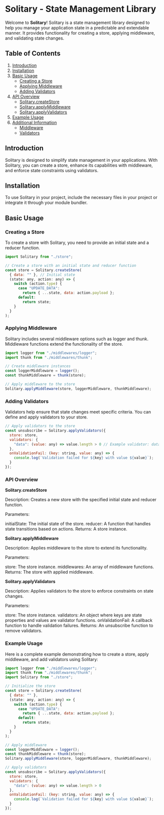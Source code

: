 # Solitary - State Management Library

Welcome to **Solitary**! Solitary is a state management library designed to help you manage your application state in a predictable and extendable manner. It provides functionality for creating a store, applying middleware, and validating state changes.

## Table of Contents

1. [Introduction](#introduction)
2. [Installation](#installation)
3. [Basic Usage](#basic-usage)
    - [Creating a Store](#creating-a-store)
    - [Applying Middleware](#applying-middleware)
    - [Adding Validators](#adding-validators)
4. [API Overview](#api-overview)
    - [Solitary.createStore](#solitarycreatestore)
    - [Solitary.applyMiddleware](#solitaryapplymiddleware)
    - [Solitary.applyValidators](#solitaryapplyvalidators)
5. [Example Usage](#example-usage)
6. [Additional Information](#additional-information)
    - [Middleware](#middleware)
    - [Validators](#validators)

## Introduction

Solitary is designed to simplify state management in your applications. With Solitary, you can create a store, enhance its capabilities with middleware, and enforce state constraints using validators.

## Installation

To use Solitary in your project, include the necessary files in your project or integrate it through your module bundler.

## Basic Usage

### Creating a Store

To create a store with Solitary, you need to provide an initial state and a reducer function.

```javascript
import Solitary from "./store";

// Create a store with an initial state and reducer function
const store = Solitary.createStore(
  { data: "" }, // Initial state
  (state: any, action: any) => {
    switch (action.type) {
      case "UPDATE_DATA":
        return { ...state, data: action.payload };
      default:
        return state;
    }
  }
);
```

### Applying Middleware

Solitary includes several middleware options such as logger and thunk. Middleware functions extend the functionality of the store.

```javascript
import logger from "./middlewares/logger";
import thunk from "./middlewares/thunk";

// Create middleware instances
const loggerMiddleware = logger();
const thunkMiddleware = thunk(store);

// Apply middleware to the store
Solitary.applyMiddleware(store, loggerMiddleware, thunkMiddleware);
```

### Adding Validators
Validators help ensure that state changes meet specific criteria. You can define and apply validators to your store.

```javascript
// Apply validators to the store
const unsubscribe = Solitary.applyValidators({
  store: store,
  validators: {
    "data": (value: any) => value.length > 0 // Example validator: data must not be empty
  },
  onValidationFail: (key: string, value: any) => {
    console.log(`Validation failed for ${key} with value ${value}`);
  }
});
```

### API Overview
**Solitary.createStore**

Description: Creates a new store with the specified initial state and reducer function.

Parameters:

initialState: The initial state of the store.
reducer: A function that handles state transitions based on actions.
Returns: A store instance.

**Solitary.applyMiddleware**

Description: Applies middleware to the store to extend its functionality.

Parameters:

store: The store instance.
middlewares: An array of middleware functions.
Returns: The store with applied middleware.

**Solitary.applyValidators**

Description: Applies validators to the store to enforce constraints on state changes.

Parameters:

store: The store instance.
validators: An object where keys are state properties and values are validator functions.
onValidationFail: A callback function to handle validation failures.
Returns: An unsubscribe function to remove validators.

### Example Usage
Here is a complete example demonstrating how to create a store, apply middleware, and add validators using Solitary:

```javascript
import logger from "./middlewares/logger";
import thunk from "./middlewares/thunk";
import Solitary from "./store";

// Initialize the store
const store = Solitary.createStore(
  { data: "" },
  (state: any, action: any) => {
    switch (action.type) {
      case "UPDATE_DATA":
        return { ...state, data: action.payload };
      default:
        return state;
    }
  }
);

// Apply middleware
const loggerMiddleware = logger();
const thunkMiddleware = thunk(store);
Solitary.applyMiddleware(store, loggerMiddleware, thunkMiddleware);

// Apply validators
const unsubscribe = Solitary.applyValidators({
  store: store,
  validators: {
    "data": (value: any) => value.length > 0
  },
  onValidationFail: (key: string, value: any) => {
    console.log(`Validation failed for ${key} with value ${value}`);
  }
});
```
